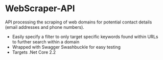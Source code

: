 # WebScraper-API

API processing the scraping of web domains for potential contact details (email addresses and phone numbers).

* Easily specify a filter to only target specific keywords found within URLs to further search within a domain
* Wrapped with Swagger Swashbuckle for easy testing
* Targets .Net Core 2.2
